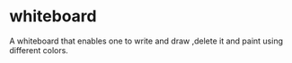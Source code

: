 # whiteboard
A whiteboard that enables one to write and draw ,delete it and paint using different colors.
